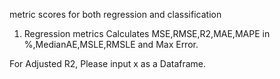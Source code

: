 metric scores for both regression and classification

1. Regression metrics
Calculates MSE,RMSE,R2,MAE,MAPE in %,MedianAE,MSLE,RMSLE and Max Error.

For Adjusted R2, Please input x as a Dataframe.